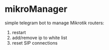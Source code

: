 # mikroManager
simple telegram bot to manage Mikrotik routers:
1. restart
2. add/remove ip to white list
3. reset SIP connections